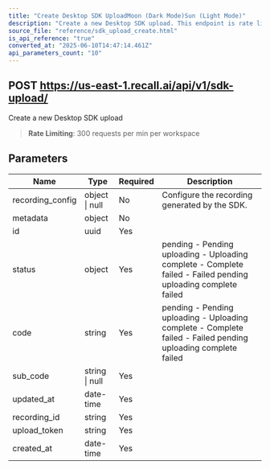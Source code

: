 ```yaml
---
title: "Create Desktop SDK UploadMoon (Dark Mode)Sun (Light Mode)"
description: "Create a new Desktop SDK upload. This endpoint is rate limited to: 300 requests per min per workspace"
source_file: "reference/sdk_upload_create.html"
is_api_reference: "true"
converted_at: "2025-06-10T14:47:14.461Z"
api_parameters_count: "10"
---
```

## POST https://us-east-1.recall.ai/api/v1/sdk-upload/

Create a new Desktop SDK upload

> **Rate Limiting**: 300 requests per min per workspace

## Parameters

| Name | Type | Required | Description |
| --- | --- | --- | --- |
| recording_config | object \| null | No | Configure the recording generated by the SDK. |
| metadata | object | No |  |
| id | uuid | Yes |  |
| status | object | Yes | pending - Pending uploading - Uploading complete - Complete failed - Failed  pending uploading complete failed |
| code | string | Yes | pending - Pending uploading - Uploading complete - Complete failed - Failed  pending uploading complete failed |
| sub_code | string \| null | Yes |  |
| updated_at | date-time | Yes |  |
| recording_id | string | Yes |  |
| upload_token | string | Yes |  |
| created_at | date-time | Yes |  |
